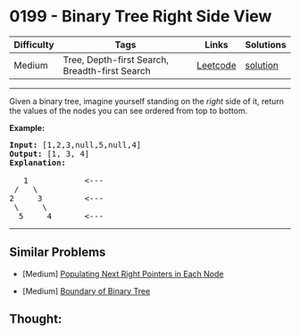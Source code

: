 # 0199 - Binary Tree Right Side View

Difficulty  | Tags | Links | Solutions
----------- | ---- | ----- | -----
Medium | Tree, Depth-first Search, Breadth-first Search | [Leetcode](https://leetcode.com/problems/binary-tree-right-side-view) | [solution](https://leetcode.com/problems/binary-tree-right-side-view/solution/)


-----------

<p>Given a binary tree, imagine yourself standing on the <em>right</em> side of it, return the values of the nodes you can see ordered from top to bottom.</p>

<p><strong>Example:</strong></p>

<pre>
<strong>Input:</strong>&nbsp;[1,2,3,null,5,null,4]
<strong>Output:</strong>&nbsp;[1, 3, 4]
<strong>Explanation:
</strong>
   1            &lt;---
 /   \
2     3         &lt;---
 \     \
  5     4       &lt;---
</pre>

-----------


## Similar Problems

- [Medium] [Populating Next Right Pointers in Each Node](populating-next-right-pointers-in-each-node)

- [Medium] [Boundary of Binary Tree](boundary-of-binary-tree)




## Thought:
